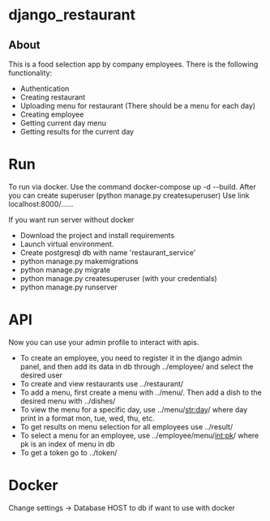 # django_restaurant
## About
This is a food selection app by company employees. There is the following functionality:
- Authentication
- Creating restaurant
- Uploading menu for restaurant (There should be a menu for each day)
- Creating employee
- Getting current day menu
- Getting results for the current day
# Run
To run via docker. Use the command docker-compose up -d --build.
After you can create superuser (python manage.py createsuperuser)
Use link localhost:8000/......

If you want run server without docker
- Download the project and install requirements 
- Launch virtual environment. 
- Create postgresql db with name 'restaurant_service' 
- python manage.py makemigrations
- python manage.py migrate
- python manage.py createsuperuser (with your credentials)
- python manage.py runserver 
# API
Now you can use your admin profile to interact with apis.  
- To create an employee, you need to register it in the django admin panel, and then add its data in db through ../employee/ and select the desired user
- To create and view restaurants use ../restaurant/
- To add a menu, first create a menu with ../menu/. Then add a dish to the desired menu with ../dishes/
- To view the menu for a specific day, use ../menu/<str:day>/ where day print in a format mon, tue, wed, thu, etc.
- To get results on menu selection for all employees use ../result/
- To select a menu for an employee, use ../employee/menu/<int:pk>/ where pk is an index of menu in db
- To get a token go to ../token/
# Docker
 Change settings -> Database HOST to db if want to use with docker
